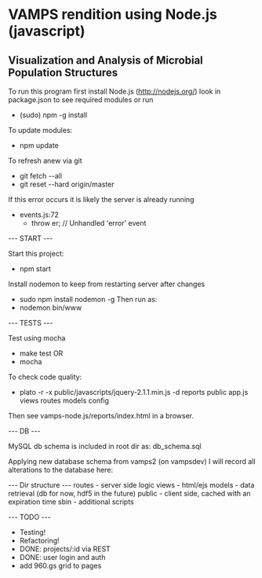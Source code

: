 VAMPS rendition using Node.js (javascript)
=========
Visualization and Analysis of Microbial Population Structures
-----------------

To run this program first install Node.js (http://nodejs.org/)
look in package.json to see required modules or run
 * (sudo) npm -g install

To update modules:
  * npm update

To refresh anew via git
  * git fetch --all
  * git reset --hard origin/master

If this error occurs it is likely
the server is already running
  * events.js:72
    * throw er; // Unhandled 'error' event

--- START ---

Start this project:
  * npm start

Install nodemon to keep from restarting server after changes
  * sudo npm install nodemon -g
Then run as: 
  * nodemon bin/www

--- TESTS ---

Test using mocha
  * make test
  OR
  * mocha

To check code quality:
  * plato -r -x public/javascripts/jquery-2.1.1.min.js -d reports public app.js views routes models config 

Then see vamps-node.js/reports/index.html in a browser.

--- DB ---

MySQL db schema is included in root dir as: db_schema.sql

Applying new database schema from vamps2 (on vampsdev)
  I will record all alterations to the database here:

--- Dir structure ---
routes - server side logic
views - html/ejs
models - data retrieval (db for now, hdf5 in the future) 
public - client side, cached with an expiration time
sbin - additional scripts


--- TODO ---
  * Testing!
  * Refactoring!
  * DONE:   projects/:id via REST
  * DONE:   user login and auth
  * add 960.gs grid to pages


